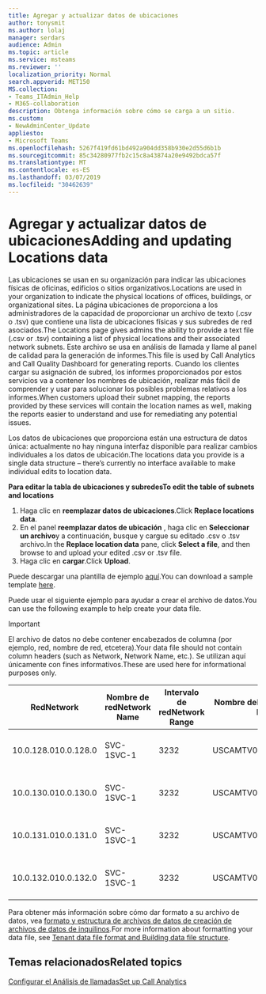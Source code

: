 ```yaml
---
title: Agregar y actualizar datos de ubicaciones
author: tonysmit
ms.author: lolaj
manager: serdars
audience: Admin
ms.topic: article
ms.service: msteams
ms.reviewer: ''
localization_priority: Normal
search.appverid: MET150
MS.collection:
- Teams_ITAdmin_Help
- M365-collaboration
description: Obtenga información sobre cómo se carga a un sitio.
ms.custom:
- NewAdminCenter_Update
appliesto:
- Microsoft Teams
ms.openlocfilehash: 5267f419fd61bd492a904dd358b930e2d55d6b1b
ms.sourcegitcommit: 85c34280977fb2c15c8a43874a20e9492bdca57f
ms.translationtype: MT
ms.contentlocale: es-ES
ms.lasthandoff: 03/07/2019
ms.locfileid: "30462639"
---
```

<a name="adding-and-updating-locations-data"></a><span data-ttu-id="3d659-103">Agregar y actualizar datos de ubicaciones</span><span class="sxs-lookup"><span data-stu-id="3d659-103">Adding and updating Locations data</span></span>
============================

<span data-ttu-id="3d659-104">Las ubicaciones se usan en su organización para indicar las ubicaciones físicas de oficinas, edificios o sitios organizativos.</span><span class="sxs-lookup"><span data-stu-id="3d659-104">Locations are used in your organization to indicate the physical locations of offices, buildings, or organizational sites.</span></span> <span data-ttu-id="3d659-105">La página ubicaciones de proporciona a los administradores de la capacidad de proporcionar un archivo de texto (.csv o .tsv) que contiene una lista de ubicaciones físicas y sus subredes de red asociados.</span><span class="sxs-lookup"><span data-stu-id="3d659-105">The Locations page gives admins the ability to provide a text file (.csv or .tsv) containing a list of physical locations and their associated network subnets.</span></span> <span data-ttu-id="3d659-106">Este archivo se usa en análisis de llamada y llame al panel de calidad para la generación de informes.</span><span class="sxs-lookup"><span data-stu-id="3d659-106">This file is used by Call Analytics and Call Quality Dashboard for generating reports.</span></span> <span data-ttu-id="3d659-107">Cuando los clientes cargar su asignación de subred, los informes proporcionados por estos servicios va a contener los nombres de ubicación, realizar más fácil de comprender y usar para solucionar los posibles problemas relativos a los informes.</span><span class="sxs-lookup"><span data-stu-id="3d659-107">When customers upload their subnet mapping, the reports provided by these services will contain the location names as well, making the reports easier to understand and use for remediating any potential issues.</span></span>

<span data-ttu-id="3d659-108">Los datos de ubicaciones que proporciona están una estructura de datos única: actualmente no hay ninguna interfaz disponible para realizar cambios individuales a los datos de ubicación.</span><span class="sxs-lookup"><span data-stu-id="3d659-108">The locations data you provide is a single data structure – there’s currently no interface available to make individual edits to location data.</span></span> 

<span data-ttu-id="3d659-109">**Para editar la tabla de ubicaciones y subredes**</span><span class="sxs-lookup"><span data-stu-id="3d659-109">**To edit the table of subnets and locations**</span></span>

1. <span data-ttu-id="3d659-110">Haga clic en **reemplazar datos de ubicaciones**.</span><span class="sxs-lookup"><span data-stu-id="3d659-110">Click **Replace locations data**.</span></span>
2. <span data-ttu-id="3d659-111">En el panel **reemplazar datos de ubicación** , haga clic en **Seleccionar un archivo**y a continuación, busque y cargue su editado .csv o .tsv archivo.</span><span class="sxs-lookup"><span data-stu-id="3d659-111">In the **Replace location data** pane, click **Select a file**, and then browse to and upload your edited .csv or .tsv file.</span></span> 
3. <span data-ttu-id="3d659-112">Haga clic en **cargar**.</span><span class="sxs-lookup"><span data-stu-id="3d659-112">Click **Upload**.</span></span> 


<span data-ttu-id="3d659-113">Puede descargar una plantilla de ejemplo [aquí](https://github.com/MicrosoftDocs/OfficeDocs-SkypeForBusiness/blob/live/Teams/downloads/locations-template.zip?raw=true).</span><span class="sxs-lookup"><span data-stu-id="3d659-113">You can download a sample template [here](https://github.com/MicrosoftDocs/OfficeDocs-SkypeForBusiness/blob/live/Teams/downloads/locations-template.zip?raw=true).</span></span>

<span data-ttu-id="3d659-114">Puede usar el siguiente ejemplo para ayudar a crear el archivo de datos.</span><span class="sxs-lookup"><span data-stu-id="3d659-114">You can use the following example to help create your data file.</span></span> 

> [!IMPORTANT]
> <span data-ttu-id="3d659-115">El archivo de datos no debe contener encabezados de columna (por ejemplo, red, nombre de red, etcetera).</span><span class="sxs-lookup"><span data-stu-id="3d659-115">Your data file should not contain column headers (such as Network, Network Name, etc.).</span></span> <span data-ttu-id="3d659-116">Se utilizan aquí únicamente con fines informativos.</span><span class="sxs-lookup"><span data-stu-id="3d659-116">These are used here for informational purposes only.</span></span> </br>

|<span data-ttu-id="3d659-117">Red</span><span class="sxs-lookup"><span data-stu-id="3d659-117">Network</span></span>|<span data-ttu-id="3d659-118">Nombre de red</span><span class="sxs-lookup"><span data-stu-id="3d659-118">Network Name</span></span>|<span data-ttu-id="3d659-119">Intervalo de red</span><span class="sxs-lookup"><span data-stu-id="3d659-119">Network Range</span></span>|<span data-ttu-id="3d659-120">Nombre del edificio</span><span class="sxs-lookup"><span data-stu-id="3d659-120">Building Name</span></span>|<span data-ttu-id="3d659-121">Tipo de propiedad</span><span class="sxs-lookup"><span data-stu-id="3d659-121">Ownership Type</span></span>|<span data-ttu-id="3d659-122">Tipo de creación</span><span class="sxs-lookup"><span data-stu-id="3d659-122">Building Type</span></span>|<span data-ttu-id="3d659-123">Tipo de creación de Office</span><span class="sxs-lookup"><span data-stu-id="3d659-123">Building Office Type</span></span>|<span data-ttu-id="3d659-124">Ciudad</span><span class="sxs-lookup"><span data-stu-id="3d659-124">City</span></span>|<span data-ttu-id="3d659-125">Código postal</span><span class="sxs-lookup"><span data-stu-id="3d659-125">Zip Code</span></span>|<span data-ttu-id="3d659-126">País</span><span class="sxs-lookup"><span data-stu-id="3d659-126">Country</span></span>|<span data-ttu-id="3d659-127">Estado</span><span class="sxs-lookup"><span data-stu-id="3d659-127">State</span></span>|<span data-ttu-id="3d659-128">Region</span><span class="sxs-lookup"><span data-stu-id="3d659-128">Region</span></span>|<span data-ttu-id="3d659-129">Corp interior</span><span class="sxs-lookup"><span data-stu-id="3d659-129">Inside Corp</span></span>|<span data-ttu-id="3d659-130">Ruta de Express</span><span class="sxs-lookup"><span data-stu-id="3d659-130">Express Route</span></span>|
|-|-|-|-|-|-|-|-|-|-|-|-|-|-|
|<span data-ttu-id="3d659-131">10.0.128.0</span><span class="sxs-lookup"><span data-stu-id="3d659-131">10.0.128.0</span></span> |<span data-ttu-id="3d659-132">SVC-1</span><span class="sxs-lookup"><span data-stu-id="3d659-132">SVC-1</span></span>|<span data-ttu-id="3d659-133">32</span><span class="sxs-lookup"><span data-stu-id="3d659-133">32</span></span>|<span data-ttu-id="3d659-134">USCAMTV001</span><span class="sxs-lookup"><span data-stu-id="3d659-134">USCAMTV001</span></span>|<span data-ttu-id="3d659-135">Contoso conexión alquilada RE&F</span><span class="sxs-lookup"><span data-stu-id="3d659-135">Contoso Leased RE&F</span></span>|<span data-ttu-id="3d659-136">Office</span><span class="sxs-lookup"><span data-stu-id="3d659-136">Office</span></span>|<span data-ttu-id="3d659-137">RE&F</span><span class="sxs-lookup"><span data-stu-id="3d659-137">RE&F</span></span>|<span data-ttu-id="3d659-138">Mountain View</span><span class="sxs-lookup"><span data-stu-id="3d659-138">Mountain View</span></span>|<span data-ttu-id="3d659-139">94043</span><span class="sxs-lookup"><span data-stu-id="3d659-139">94043</span></span>|<span data-ttu-id="3d659-140">NOSOTROS</span><span class="sxs-lookup"><span data-stu-id="3d659-140">US</span></span>|<span data-ttu-id="3d659-141">CA</span><span class="sxs-lookup"><span data-stu-id="3d659-141">CA</span></span>|<span data-ttu-id="3d659-142">NOSOTROS</span><span class="sxs-lookup"><span data-stu-id="3d659-142">US</span></span>|<span data-ttu-id="3d659-143">1</span><span class="sxs-lookup"><span data-stu-id="3d659-143">1</span></span>|<span data-ttu-id="3d659-144">1</span><span class="sxs-lookup"><span data-stu-id="3d659-144">1</span></span>|
|<span data-ttu-id="3d659-145">10.0.130.0</span><span class="sxs-lookup"><span data-stu-id="3d659-145">10.0.130.0</span></span> |<span data-ttu-id="3d659-146">SVC-1</span><span class="sxs-lookup"><span data-stu-id="3d659-146">SVC-1</span></span>|<span data-ttu-id="3d659-147">32</span><span class="sxs-lookup"><span data-stu-id="3d659-147">32</span></span>|<span data-ttu-id="3d659-148">USCAMTV001</span><span class="sxs-lookup"><span data-stu-id="3d659-148">USCAMTV001</span></span>|<span data-ttu-id="3d659-149">Contoso conexión alquilada RE&F</span><span class="sxs-lookup"><span data-stu-id="3d659-149">Contoso Leased RE&F</span></span>|<span data-ttu-id="3d659-150">Office</span><span class="sxs-lookup"><span data-stu-id="3d659-150">Office</span></span>|<span data-ttu-id="3d659-151">RE&F</span><span class="sxs-lookup"><span data-stu-id="3d659-151">RE&F</span></span>|<span data-ttu-id="3d659-152">Mountain View</span><span class="sxs-lookup"><span data-stu-id="3d659-152">Mountain View</span></span>|<span data-ttu-id="3d659-153">94043</span><span class="sxs-lookup"><span data-stu-id="3d659-153">94043</span></span>|<span data-ttu-id="3d659-154">NOSOTROS</span><span class="sxs-lookup"><span data-stu-id="3d659-154">US</span></span>|<span data-ttu-id="3d659-155">CA</span><span class="sxs-lookup"><span data-stu-id="3d659-155">CA</span></span>|<span data-ttu-id="3d659-156">NOSOTROS</span><span class="sxs-lookup"><span data-stu-id="3d659-156">US</span></span>|<span data-ttu-id="3d659-157">1</span><span class="sxs-lookup"><span data-stu-id="3d659-157">1</span></span>|<span data-ttu-id="3d659-158">1</span><span class="sxs-lookup"><span data-stu-id="3d659-158">1</span></span>|
|<span data-ttu-id="3d659-159">10.0.131.0</span><span class="sxs-lookup"><span data-stu-id="3d659-159">10.0.131.0</span></span> |<span data-ttu-id="3d659-160">SVC-1</span><span class="sxs-lookup"><span data-stu-id="3d659-160">SVC-1</span></span>|<span data-ttu-id="3d659-161">32</span><span class="sxs-lookup"><span data-stu-id="3d659-161">32</span></span>|<span data-ttu-id="3d659-162">USCAMTV001</span><span class="sxs-lookup"><span data-stu-id="3d659-162">USCAMTV001</span></span>|<span data-ttu-id="3d659-163">Contoso conexión alquilada RE&F</span><span class="sxs-lookup"><span data-stu-id="3d659-163">Contoso Leased RE&F</span></span>|<span data-ttu-id="3d659-164">Office</span><span class="sxs-lookup"><span data-stu-id="3d659-164">Office</span></span>|<span data-ttu-id="3d659-165">RE&F</span><span class="sxs-lookup"><span data-stu-id="3d659-165">RE&F</span></span>|<span data-ttu-id="3d659-166">Mountain View</span><span class="sxs-lookup"><span data-stu-id="3d659-166">Mountain View</span></span>|<span data-ttu-id="3d659-167">94043</span><span class="sxs-lookup"><span data-stu-id="3d659-167">94043</span></span>|<span data-ttu-id="3d659-168">NOSOTROS</span><span class="sxs-lookup"><span data-stu-id="3d659-168">US</span></span>|<span data-ttu-id="3d659-169">CA</span><span class="sxs-lookup"><span data-stu-id="3d659-169">CA</span></span>|<span data-ttu-id="3d659-170">NOSOTROS</span><span class="sxs-lookup"><span data-stu-id="3d659-170">US</span></span>|<span data-ttu-id="3d659-171">1</span><span class="sxs-lookup"><span data-stu-id="3d659-171">1</span></span>|<span data-ttu-id="3d659-172">1</span><span class="sxs-lookup"><span data-stu-id="3d659-172">1</span></span>|
|<span data-ttu-id="3d659-173">10.0.132.0</span><span class="sxs-lookup"><span data-stu-id="3d659-173">10.0.132.0</span></span> |<span data-ttu-id="3d659-174">SVC-1</span><span class="sxs-lookup"><span data-stu-id="3d659-174">SVC-1</span></span>|<span data-ttu-id="3d659-175">32</span><span class="sxs-lookup"><span data-stu-id="3d659-175">32</span></span>|<span data-ttu-id="3d659-176">USCAMTV001</span><span class="sxs-lookup"><span data-stu-id="3d659-176">USCAMTV001</span></span>|<span data-ttu-id="3d659-177">Contoso conexión alquilada RE&F</span><span class="sxs-lookup"><span data-stu-id="3d659-177">Contoso Leased RE&F</span></span>|<span data-ttu-id="3d659-178">Office</span><span class="sxs-lookup"><span data-stu-id="3d659-178">Office</span></span>|<span data-ttu-id="3d659-179">RE&F</span><span class="sxs-lookup"><span data-stu-id="3d659-179">RE&F</span></span>|<span data-ttu-id="3d659-180">Mountain View</span><span class="sxs-lookup"><span data-stu-id="3d659-180">Mountain View</span></span>|<span data-ttu-id="3d659-181">94043</span><span class="sxs-lookup"><span data-stu-id="3d659-181">94043</span></span>|<span data-ttu-id="3d659-182">NOSOTROS</span><span class="sxs-lookup"><span data-stu-id="3d659-182">US</span></span>|<span data-ttu-id="3d659-183">CA</span><span class="sxs-lookup"><span data-stu-id="3d659-183">CA</span></span>|<span data-ttu-id="3d659-184">NOSOTROS</span><span class="sxs-lookup"><span data-stu-id="3d659-184">US</span></span>|<span data-ttu-id="3d659-185">1</span><span class="sxs-lookup"><span data-stu-id="3d659-185">1</span></span>|<span data-ttu-id="3d659-186">1</span><span class="sxs-lookup"><span data-stu-id="3d659-186">1</span></span>|


<span data-ttu-id="3d659-187">Para obtener más información sobre cómo dar formato a su archivo de datos, vea [formato y estructura de archivos de datos de creación de archivos de datos de inquilinos](turning-on-and-using-call-quality-dashboard.md#tenant-data-file-format-and-building-data-file-structure).</span><span class="sxs-lookup"><span data-stu-id="3d659-187">For more information about formatting your data file, see [Tenant data file format and Building data file structure](turning-on-and-using-call-quality-dashboard.md#tenant-data-file-format-and-building-data-file-structure).</span></span>


## <a name="related-topics"></a><span data-ttu-id="3d659-188">Temas relacionados</span><span class="sxs-lookup"><span data-stu-id="3d659-188">Related topics</span></span>

[<span data-ttu-id="3d659-189">Configurar el Análisis de llamadas</span><span class="sxs-lookup"><span data-stu-id="3d659-189">Set up Call Analytics</span></span>](set-up-call-analytics.md)